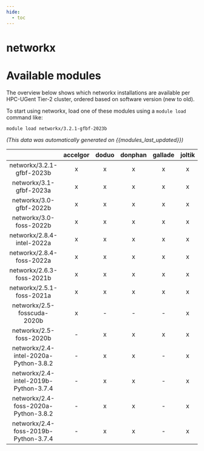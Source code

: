 ```yaml
---
hide:
  - toc
---
```


networkx
========

# Available modules


The overview below shows which networkx installations are available per HPC-UGent Tier-2 cluster, ordered based on software version (new to old).

To start using networkx, load one of these modules using a `module load` command like:

```shell
module load networkx/3.2.1-gfbf-2023b
```

*(This data was automatically generated on {{modules_last_updated}})*  

| |accelgor|doduo|donphan|gallade|joltik|shinx|skitty|
| :---: | :---: | :---: | :---: | :---: | :---: | :---: | :---: |
|networkx/3.2.1-gfbf-2023b|x|x|x|x|x|x|x|
|networkx/3.1-gfbf-2023a|x|x|x|x|x|x|x|
|networkx/3.0-gfbf-2022b|x|x|x|x|x|-|-|
|networkx/3.0-foss-2022b|x|x|x|x|x|-|-|
|networkx/2.8.4-intel-2022a|x|x|x|x|x|-|-|
|networkx/2.8.4-foss-2022a|x|x|x|x|x|x|-|
|networkx/2.6.3-foss-2021b|x|x|x|x|x|-|-|
|networkx/2.5.1-foss-2021a|x|x|x|x|x|-|-|
|networkx/2.5-fosscuda-2020b|x|-|-|-|x|-|-|
|networkx/2.5-foss-2020b|-|x|x|x|x|-|-|
|networkx/2.4-intel-2020a-Python-3.8.2|-|x|x|-|x|-|-|
|networkx/2.4-intel-2019b-Python-3.7.4|-|x|x|-|x|-|-|
|networkx/2.4-foss-2020a-Python-3.8.2|-|x|x|-|x|-|-|
|networkx/2.4-foss-2019b-Python-3.7.4|-|x|x|-|x|-|-|
